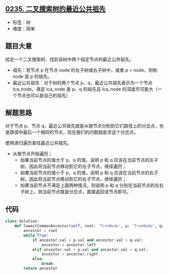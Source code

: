 ## [0235. 二叉搜索树的最近公共祖先](https://leetcode-cn.com/problems/lowest-common-ancestor-of-a-binary-search-tree/)

- 标签：树
- 难度：简单

## 题目大意

给定一个二叉搜索树，找到该树中两个指定节点的最近公共祖先。

- 祖先：若节点 p 在节点 node 的左子树或右子树中，或者 p = node，则称 node 是 p 的祖先。
- 最近公共祖先：对于树的两个节点 p、q，最近公共祖先表示为一个节点 lca_node，满足 lca_node 是 p、q 的祖先且 lca_node 的深度尽可能大（一个节点也可以是自己的祖先）

## 解题思路

对于节点 p、节点 q，最近公共祖先就是从根节点分别到它们路径上的分岔点，也是路径中最后一个相同的节点，现在我们的问题就是求这个分岔点。

使用递归遍历查找最近公共祖先。

- 从根节点开始遍历；
	- 如果当前节点的值大于 p、q 的值，说明 p 和 q  应该在当前节点的左子树，因此将当前节点移动到它的左子节点，继续遍历；
	- 如果当前节点的值小于 p、q 的值，说明 p 和 q  应该在当前节点的右子树，因此将当前节点移动到它的右子节点，继续遍历；
	- 如果当前节点不满足上面两种情况，则说明 p 和 q 分别在当前节点的左右子树上，则当前节点就是分岔点，直接返回该节点即可。

## 代码

```Python
class Solution:
    def lowestCommonAncestor(self, root: 'TreeNode', p: 'TreeNode', q: 'TreeNode') -> 'TreeNode':
        ancestor = root
        while True:
            if ancestor.val > p.val and ancestor.val > q.val:
                ancestor = ancestor.left
            elif ancestor.val < p.val and ancestor.val < q.val:
                ancestor = ancestor.right
            else:
                break
        return ancestor
```

